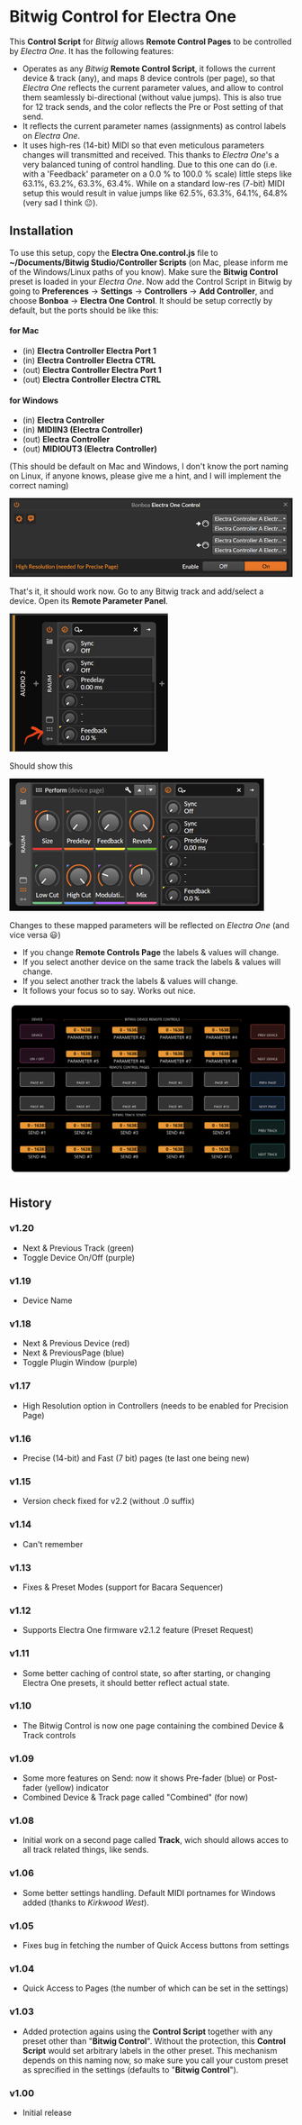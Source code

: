 # Bitwig Control for Electra One

This **Control Script** for *Bitwig* allows **Remote Control Pages** to be controlled by *Electra One*. It has the following features:

- Operates as any *Bitwig* **Remote Control Script**, it follows the current device & track (any), and maps 8 device controls (per page), so that *Electra One* reflects the current parameter values, and allow to control them seamlessly bi-directional (without value jumps). This is also true for 12 track sends, and the color reflects the Pre or Post setting of that send.
- It reflects the current parameter names (assignments) as control labels on *Electra One*.
- It uses high-res (14-bit) MIDI so that even meticulous parameters changes will transmitted and received. This thanks to *Electra One*'s a very balanced tuning of control handling. Due to this one can do (i.e. with a 'Feedback' parameter on a 0.0 % to 100.0 % scale) little steps like 63.1%, 63.2%, 63.3%, 63.4%. While on a standard low-res (7-bit) MIDI setup this would result in value jumps like 62.5%, 63.3%, 64.1%, 64.8% (very sad I think 😐).

## Installation

To use this setup, copy the **Electra One.control.js** file to **~/Documents/Bitwig Studio/Controller Scripts** (on Mac, please inform me of the Windows/Linux paths of you know). Make sure the **Bitwig Control** preset is loaded in your *Electra One*. Now add the Control Script in Bitwig by going to **Preferences** -> **Settings** -> **Controllers** -> **Add Controller**, and choose **Bonboa** -> **Electra One Control**. It should be setup correctly by default, but the ports should be like this:

#### for Mac
- (in) **Electra Controller Electra Port 1**
- (in) **Electra Controller Electra CTRL**
- (out) **Electra Controller Electra Port 1**
- (out) **Electra Controller Electra CTRL**

#### for Windows
- (in) **Electra Controller**
- (in) **MIDIIN3 (Electra Controller)**
- (out) **Electra Controller**
- (out) **MIDIOUT3 (Electra Controller)**

(This should be default on Mac and Windows, I don't know the port naming on Linux, if anyone knows, please give me a hint, and I will implement the correct naming)

![images/settings.jpg](https://github.com/jorisroling/bitwig-electra-one/raw/main/images/settings.png)

That's it, it should work now. Go to any Bitwig track and add/select a device. Open its **Remote Parameter Panel**.

![images/remote_panel.png](https://github.com/jorisroling/bitwig-electra-one/raw/main/images/remote_panel.png)

Should show this

![images/images/remote_open.png](https://github.com/jorisroling/bitwig-electra-one/raw/main/images/remote_open.png)


Changes to these mapped parameters will be reflected on *Electra One* (and vice versa 😃)

- If you change **Remote Controls Page** the labels & values will change.
- If you select another device on the same track the labels & values will change.
- If you select another track the labels & values will change.
- It follows your focus so to say. Works out nice.

![images/electra_one.jpg](https://github.com/jorisroling/bitwig-electra-one/raw/main/images/preset.png)

## History

### v1.20
- Next & Previous Track (green)
- Toggle Device On/Off (purple)
### v1.19
- Device Name
### v1.18
- Next & Previous Device (red)
- Next & PreviousPage (blue)
- Toggle Plugin Window (purple)
### v1.17
- High Resolution option in Controllers (needs to be enabled for Precision Page)
### v1.16
- Precise (14-bit) and Fast (7 bit) pages (te last one being new)
### v1.15
- Version check fixed for v2.2 (without .0 suffix)
### v1.14
- Can't remember
### v1.13
- Fixes & Preset Modes (support for Bacara Sequencer)
### v1.12
- Supports Electra One firmware v2.1.2 feature (Preset Request)
### v1.11
- Some better caching of control state, so after starting, or changing Electra One presets, it should better reflect actual state.
### v1.10
- The Bitwig Control is now one page containing the combined Device & Track controls
### v1.09
- Some more features on Send: now it shows Pre-fader (blue) or Post-fader (yellow) indicator
- Combined Device & Track page called "Combined" (for now)
### v1.08
- Initial work on a second page called **Track**, wich should allows acces to all track related things, like sends.
### v1.06
- Some better settings handling. Default MIDI portnames for Windows added (thanks to *Kirkwood West*).
### v1.05
- Fixes bug in fetching the number of Quick Access buttons from settings
### v1.04
- Quick Access to Pages (the number of which can be set in the settings)
### v1.03
- Added protection agains using the **Control Script** together with any preset other than "**Bitwig Control**". Without the protection, this **Control Script** would set arbitrary labels in the other preset. This mechanism depends on this naming now, so make sure you call your custom preset as sprecified in the settings (defaults to "**Bitwig Control**").
### v1.00
- Initial release

